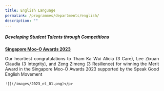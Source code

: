 ```yaml
---
title: English Language
permalink: /programmes/departments/english/
description: ""
---
```

##### Developing Student Talents through Competitions

**<u>Singapore Moo-O Awards 2023</u>**

<p align="justify">Our heartiest congratulations to Tham Ka Wui Alicia (3 Care), Lee Zixuan Claudia (3 Integrity), and Zeng Zimeng (3 Resilience) for winning the Merit Award in the Singapore Moo-O Awards 2023 supported by the Speak Good English Movement</p><p> 

	![](/images/2023_el_01.png)</p>